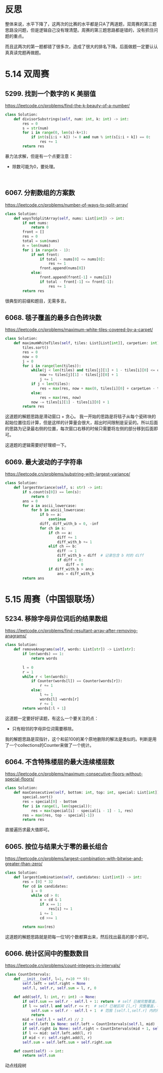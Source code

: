 # 反思

整体来说，水平下降了，这两次的比赛的水平都是只A了两道题，双周赛的第三题思路没问题，但是逻辑自己没有理清楚。周赛的第三题思路都是错的，没有抓住问题的重点。

而且这两次的第一题都错了很多次，造成了很大的排名下降。后面做题一定要认认真真读完题再做题。


# 5.14 双周赛

## 5299. 找到一个数字的 K 美丽值
https://leetcode.cn/problems/find-the-k-beauty-of-a-number/

```python
class Solution:
    def divisorSubstrings(self, num: int, k: int) -> int:
        res = 0
        s = str(num)
        for i in range(0, len(s)-k+1):
            if int(s[i:i + k]) != 0 and num % int(s[i:i + k]) == 0:
                res += 1
        return res
```

暴力法求解，但是有一个点要注意：
* 除数可能为0，要处理。

<br>

## 6067. 分割数组的方案数
https://leetcode.cn/problems/number-of-ways-to-split-array/

```python
class Solution:
    def waysToSplitArray(self, nums: List[int]) -> int:
        if not nums:
            return 0
        front = []
        res = 0
        total = sum(nums)
        n = len(nums)
        for i in range(n - 1):
            if not front:
                if total - nums[0] <= nums[0]:
                    res += 1
                front.append(nums[0])
            else:
                front.append(front[-1] + nums[i])
                if total - front[-1] <= front[-1]:
                    res += 1
        return res
```

很典型的前缀和题目，无需多言。


## 6068. 毯子覆盖的最多白色砖块数
https://leetcode.cn/problems/maximum-white-tiles-covered-by-a-carpet/

```python
class Solution:
    def maximumWhiteTiles(self, tiles: List[List[int]], carpetLen: int) -> int:
        tiles.sort()
        res = 0
        now = 0
        j = 0
        for i in range(len(tiles)):
            while(j < len(tiles) and tiles[j][1] + 1 - tiles[i][0] <= carpetLen):
                now += tiles[j][1] - tiles[j][0] + 1
                j += 1
            if j < len(tiles):
                res = max(res, now + max(0, tiles[i][0] + carpetLen - tiles[j][0]))
            else:
                res = max(res, now)
            now -= tiles[i][1] - tiles[i][0] + 1
        return res
```

这道题的解题思路是滑动窗口 + 贪心。
我一开始的思路是将毯子从每个瓷砖块的起始位置往后计算，但是这样的计算量会很大，超出时间限制是妥妥的。所以后面的思路为记录最右侧的位置，每次窗口右移的时候只需要将左侧的部分移到后面即可。

这道题的逻辑需要好好理顺一下。

## 6069. 最大波动的子字符串
https://leetcode.cn/problems/substring-with-largest-variance/

```python
class Solution:
    def largestVariance(self, s: str) -> int:
        if s.count(s[0]) == len(s):
            return 0
        ans = 0
        for a in ascii_lowercase:
            for b in ascii_lowercase:
                if b == a:
                    continue
                diff, diff_with_b = 0, -inf
                for ch in s:
                    if ch == a:
                        diff += 1
                        diff_with_b += 1
                    elif ch == b:
                        diff -= 1
                        diff_with_b = diff  # 记录包含 b 时的 diff
                        if diff < 0:
                            diff = 0
                    if diff_with_b > ans:
                        ans = diff_with_b
        return ans
```


# 5.15 周赛（中国银联场）

## 5234. 移除字母异位词后的结果数组
https://leetcode.cn/problems/find-resultant-array-after-removing-anagrams/

```python
class Solution:
    def removeAnagrams(self, words: List[str]) -> List[str]:
        if len(words) == 1:
            return words
        
        l = 0
        r = 1
        while r < len(words):
            if Counter(words[l]) == Counter(words[r]):
                r += 1
            else:
                l += 1
                words[l] =words[r]
                r += 1
        return words[:l + 1]
```
这道题一定要好好读题，有这么一个要关注的点：
* 只有相邻的字母异位词需要移除。

我的解题思路是双指针，这个和前100的某个原地删除的解法是类似的。判断是用了一个collections的Counter来做了一个统计。

## 6064. 不含特殊楼层的最大连续楼层数
https://leetcode.cn/problems/maximum-consecutive-floors-without-special-floors/

```python
class Solution:
    def maxConsecutive(self, bottom: int, top: int, special: List[int]) -> int:
        special.sort()
        res = special[0] - bottom
        for i in range(1, len(special)):
            res = max(special[i] - special[i - 1] - 1, res)
        res = max(res, top - special[-1])
        return res
```
直接遍历求最大值即可。

## 6065. 按位与结果大于零的最长组合

https://leetcode.cn/problems/largest-combination-with-bitwise-and-greater-than-zero/

```python
class Solution:
    def largestCombination(self, candidates: List[int]) -> int:
        res = [0] * 32
        for cd in candidates:
            i = 0
            while cd > 0:
                x = cd & 1
                if x == 1:
                    res[i] += 1
                i += 1
                cd >>= 1

        return max(res)
```

这道题的解题思路就是把每一位1的个数都算出来，然后找出最高的那个即可。

## 6066. 统计区间中的整数数目
https://leetcode.cn/problems/count-integers-in-intervals/

```python
class CountIntervals:
    def __init__(self, l=1, r=10 ** 9):
        self.left = self.right = None
        self.l, self.r, self.sum = l, r, 0

    def add(self, l: int, r: int) -> None:
        if self.sum == self.r - self.l + 1: return  # self 已被完整覆盖，无需执行任何操作
        if l <= self.l and self.r <= r:  # self 已被区间 [l,r] 完整覆盖，不再继续递归
            self.sum = self.r - self.l + 1  # 范围 [self.l,self.r] 内的所有整数都被区间覆盖
            return
        mid = (self.l + self.r) // 2
        if self.left is None: self.left = CountIntervals(self.l, mid)  # 动态开点
        if self.right is None: self.right = CountIntervals(mid + 1, self.r)  # 动态开点
        if l <= mid: self.left.add(l, r)
        if mid < r: self.right.add(l, r)
        self.sum = self.left.sum + self.right.sum

    def count(self) -> int:
        return self.sum
```

动点线段树
